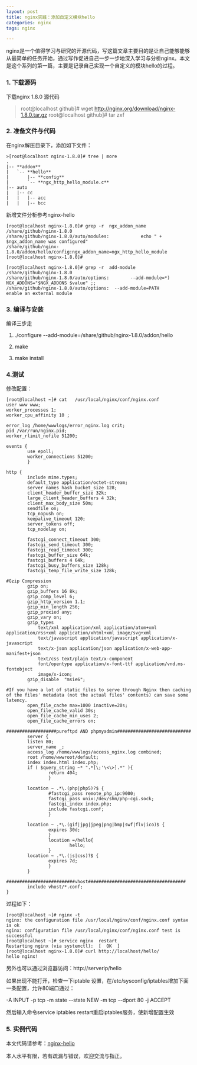 ```yaml
---
layout: post
title: nginx实践：添加自定义模块hello
categories: nginx
tags: nginx

---
```

nginx是一个值得学习与研究的开源代码，写这篇文章主要目的是让自己能够能够从最简单的任务开始，通过写作促进自己一步一步地深入学习与分析nginx。本文是这个系列的第一篇，主要是记录自己实现一个自定义的模块hello的过程。

### 1. 下载源码 ###
下载nginx 1.8.0 源代码
>root@localhost github]# wget  http://nginx.org/download/nginx-1.8.0.tar.gz
root@localhost github]# tar zxf  
>

### 2. 准备文件与代码 ###
在nginx解压目录下，添加如下文件：
```
>[root@localhost nginx-1.8.0]# tree | more
.
|-- **addon**
|   `-- **hello**
|       |-- **config**
|       `-- **ngx_http_hello_module.c**
|-- auto
|   |-- cc
|   |   |-- acc
|   |   |-- bcc
```
新增文件分析参考nginx-hello
```
[root@localhost nginx-1.8.0]# grep -r  ngx_addon_name  /share/github/nginx-1.8.0
/share/github/nginx-1.8.0/auto/modules:            echo " + $ngx_addon_name was configured"
/share/github/nginx-1.8.0/addon/hello/config:ngx_addon_name=ngx_http_hello_module
[root@localhost nginx-1.8.0]# 

[root@localhost nginx-1.8.0]# grep -r  add-module   /share/github/nginx-1.8.0
/share/github/nginx-1.8.0/auto/options:        --add-module=*)                  NGX_ADDONS="$NGX_ADDONS $value" ;;
/share/github/nginx-1.8.0/auto/options:  --add-module=PATH                  enable an external module
```

### 3. 编译与安装 ###
编译三步走 

1. ./configure   --add-module=/share/github/nginx-1.8.0/addon/hello

2. make  

3. make install 

### 4.测试 ###
修改配置：
```
[root@localhost ~]# cat   /usr/local/nginx/conf/nginx.conf
user www www;
worker_processes 1;
worker_cpu_affinity 10 ;

error_log /home/wwwlogs/error_nginx.log crit;
pid /var/run/nginx.pid;
worker_rlimit_nofile 51200;

events {
        use epoll;
        worker_connections 51200;
        }

http {
        include mime.types;
        default_type application/octet-stream;
        server_names_hash_bucket_size 128;
        client_header_buffer_size 32k;
        large_client_header_buffers 4 32k;
        client_max_body_size 50m;
        sendfile on;
        tcp_nopush on;
        keepalive_timeout 120;
        server_tokens off;
        tcp_nodelay on;

        fastcgi_connect_timeout 300;
        fastcgi_send_timeout 300;
        fastcgi_read_timeout 300;
        fastcgi_buffer_size 64k;
        fastcgi_buffers 4 64k;
        fastcgi_busy_buffers_size 128k;
        fastcgi_temp_file_write_size 128k;

#Gzip Compression
        gzip on;
        gzip_buffers 16 8k;
        gzip_comp_level 6;
        gzip_http_version 1.1;
        gzip_min_length 256;
        gzip_proxied any;
        gzip_vary on;
        gzip_types
            text/xml application/xml application/atom+xml application/rss+xml application/xhtml+xml image/svg+xml
            text/javascript application/javascript application/x-javascript
            text/x-json application/json application/x-web-app-manifest+json
            text/css text/plain text/x-component
            font/opentype application/x-font-ttf application/vnd.ms-fontobject
            image/x-icon;
        gzip_disable  "msie6";

#If you have a lot of static files to serve through Nginx then caching of the files' metadata (not the actual files' contents) can save some latency.
        open_file_cache max=1000 inactive=20s;
        open_file_cache_valid 30s;
        open_file_cache_min_uses 2;
        open_file_cache_errors on;

###################pureftpd AND phpmyadmin############################
        server {
        listen 80;
        server_name _;
        access_log /home/wwwlogs/access_nginx.log combined;
        root /home/wwwroot/default;
        index index.html index.php;
        if ( $query_string ~* ".*[\;'\<\>].*" ){
                return 404;
                }

        location ~ .*\.(php|php5)?$ {
                #fastcgi_pass remote_php_ip:9000;
                fastcgi_pass unix:/dev/shm/php-cgi.sock;
                fastcgi_index index.php;
                include fastcgi.conf;
                }

        location ~ .*\.(gif|jpg|jpeg|png|bmp|swf|flv|ico)$ {
                expires 30d;
                }
                location =/hello{
                        hello;
                }
        location ~ .*\.(js|css)?$ {
                expires 7d;
                }
        }

##########################vhost#####################################
        include vhost/*.conf;
}
```
过程如下：
```
[root@localhost ~]# nginx -t
nginx: the configuration file /usr/local/nginx/conf/nginx.conf syntax is ok
nginx: configuration file /usr/local/nginx/conf/nginx.conf test is successful
[root@localhost ~]# service nginx  restart
Restarting nginx (via systemctl):  [  OK  ]
[root@localhost nginx-1.8.0]# curl http://localhost/hello/
hello nginx!
```
另外也可以通过浏览器访问：http://serverip/hello

如果出现不能打开，检查一下iptable 设置，在/etc/sysconfig/iptables增加下面一条配置，允许80端口通过：

-A INPUT -p tcp -m state --state NEW -m tcp --dport 80 -j ACCEPT 


然后输入命令service iptables  restart重启iptables服务，使新增配置生效




### 5. 实例代码 ###
本文代码请参考：[nginx-hello](https://github.com/myself659/nginx-hello)

本人水平有限，若有疏漏与错误，欢迎交流与指正。



